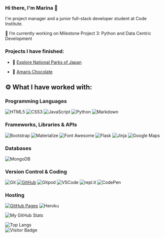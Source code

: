 ### Hi there, I'm Marina 👋

I'm project manager and a junior full-stack developer student at Code Institute.

🔭 I’m currently working on Milestone Project 3: Python and Data Centric Development

### Projects I have finished:

- :japan: [Explore National Parks of Japan](https://fruitbatm.github.io/explore-national-parks-of-japan/)

- :chocolate_bar: [Amaris Chocolate](https://fruitbatm.github.io/amaris-chocolate/)

## :gear: What I have worked with:
### Programming Languages
![HTML5](https://img.shields.io/badge/HTML5%20-%23E34F26.svg?&style=for-the-badge&logo=HTML5&logoColor=FFFFFF)
![CSS3](https://img.shields.io/badge/CSS3%20-%231572B6.svg?&style=for-the-badge&logo=CSS3&logoColor=FFFFFF)
![JavaScript](https://img.shields.io/badge/JavaScript%20-%23323330.svg?&style=for-the-badge&logo=JavaScript&logoColor=F7DF1E)
![Python](https://img.shields.io/badge/Python%20-%23004D7A.svg?&style=for-the-badge&logo=python&logoColor=ffdf76)
![Markdown](https://img.shields.io/badge/Markdown%20-%23000000.svg?&style=for-the-badge&logo=Markdown&logoColor=FFFFFF)

### Frameworks, Libraries & APIs
![Bootstrap](https://img.shields.io/badge/Bootstrap%20-%23563D7C.svg?&style=for-the-badge&logo=Bootstrap&logoColor=FFFFFF)
![Materialize](https://img.shields.io/badge/Materialize%20-%23EE6E73.svg?&style=for-the-badge&logo=Materialize&logoColor=FFFFFF)
![Font Awesome](https://img.shields.io/badge/Font%20Awesome%20-%23339AF0.svg?&style=for-the-badge&logo=Font%20Awesome&logoColor=FFFFFF)
![Flask](https://img.shields.io/badge/Flask%20-%23000000.svg?&style=for-the-badge&logo=Flask&logoColor=FFFFFF)
![Jinja](https://img.shields.io/badge/Jinja%20-%23000000.svg?&style=for-the-badge&logo=Jinja&logoColor=B41717)
![Google Maps](https://img.shields.io/badge/Google%20Maps%20-%234285F4.svg?&style=for-the-badge&logo=Google%20Maps&logoColor=FFFFFF)

### Databases
![MongoDB](https://img.shields.io/badge/MongoDB%20-%233F2E1E.svg?&style=for-the-badge&logo=MongoDB&logoColor=47A248)

### Version Control & Coding
![Git](https://img.shields.io/badge/Git%20-%23302F2F.svg?&style=for-the-badge&logo=Git&logoColor=F05032)
[![GitHub](https://img.shields.io/badge/GitHub%20-%23181717.svg?&style=for-the-badge&logo=GitHub&logoColor=FFFFFF)](https://github.com/Franciskadtt)
![Gitpod](https://img.shields.io/badge/Gitpod%20-%231D1D1D.svg?&style=for-the-badge&logo=Gitpod&logoColor=1AA6E4)
![VSCode](https://img.shields.io/badge/VSCode%20-%232B2B30.svg?&style=for-the-badge&logo=Visual%20Studio%20Code&logoColor=007ACC)
![repl.it](https://img.shields.io/badge/repl.it%20-%23101B30.svg?&style=for-the-badge&logo=repl.it&logoColor=93969C)
![CodePen](https://img.shields.io/badge/CodePen%20-%23000000.svg?&style=for-the-badge&logo=CodePen&logoColor=FFFFFF)

### Hosting 
[![GitHub Pages](https://img.shields.io/badge/GitHub%20Pages%20-%23181717.svg?&style=for-the-badge&logo=GitHub&logoColor=FFFFFF)](https://github.com/Franciskadtt)
![Heroku](https://img.shields.io/badge/Heroku%20-%23430098.svg?&style=for-the-badge&logo=Heroku&logoColor=FFFFFF)
<br>

<img alt="My GitHub Stats" src="https://github-readme-stats.vercel.app/api?username=FruitbatM&show_icons=true&hide_border=true" />

![Top Langs](https://github-readme-stats.vercel.app/api/top-langs/?username=FruitbatM&hide=TeX&layout=compact)
<br>
![Visitor Badge](https://visitor-badge.laobi.icu/badge?page_id=FruitbatM)

<!--
**FruitbatM/FruitbatM** is a ✨ _special_ ✨ repository because its `README.md` (this file) appears on your GitHub profile.

Here are some ideas to get you started:

- 🔭 I’m currently working on ...
- 🌱 I’m currently learning ...
- 👯 I’m looking to collaborate on ...
- 🤔 I’m looking for help with ...
- 💬 Ask me about ...
- 📫 How to reach me: ...
- 😄 Pronouns: ...
- ⚡ Fun fact: ...
-->
